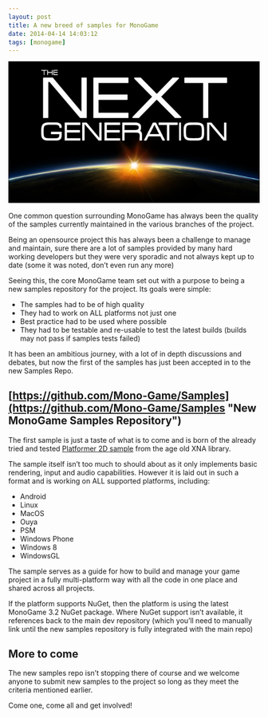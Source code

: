 ```yaml
---
layout: post
title: A new breed of samples for MonoGame
date: 2014-04-14 14:03:12
tags: [monogame]
---
```


[![ku-xlarge](/assets/img/wordpress/2014/04/ku-xlarge.jpg)](/assets/img/wordpress/2014/04/ku-xlarge.jpg)

One common question surrounding MonoGame has always been the quality of the samples currently maintained in the various branches of the project.

Being an opensource project this has always been a challenge to manage and maintain, sure there are a lot of samples provided by many hard working developers but they were very sporadic and not always kept up to date (some it was noted, don’t even run any more)

Seeing this, the core MonoGame team set out with a purpose to being a new samples repository for the project. Its goals were simple:

- The samples had to be of high quality
- They had to work on ALL platforms not just one
- Best practice had to be used where possible
- They had to be testable and re-usable to test the latest builds (builds may not pass if samples tests failed)

It has been an ambitious journey, with a lot of in depth discussions and debates, but now the first of the samples has just been accepted in to the new Samples Repo.

## [https://github.com/Mono-Game/Samples](https://github.com/Mono-Game/Samples "New MonoGame Samples Repository")

The first sample is just a taste of what is to come and is born of the already tried and tested [Platformer 2D sample](http://msdn.microsoft.com/en-us/library/dd254918(v=xnagamestudio.31).aspx "XNA Platformer 2D samples") from the age old XNA library.

The sample itself isn’t too much to should about as it only implements basic rendering, input and audio capabilities. However it is laid out in such a format and is working on ALL supported platforms, including:

- Android
- Linux
- MacOS
- Ouya
- PSM
- Windows Phone
- Windows 8
- WindowsGL

The sample serves as a guide for how to build and manage your game project in a fully multi-platform way with all the code in one place and shared across all projects.

If the platform supports NuGet, then the platform is using the latest MonoGame 3.2 NuGet package. Where NuGet support isn’t available, it references back to the main dev repository (which you’ll need to manually link until the new samples repository is fully integrated with the main repo)

## More to come

The new samples repo isn’t stopping there of course and we welcome anyone to submit new samples to the project so long as they meet the criteria mentioned earlier.

Come one, come all and get involved!

